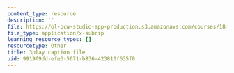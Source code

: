 ```yaml
---
content_type: resource
description: ''
file: https://ol-ocw-studio-app-production.s3.amazonaws.com/courses/18-01sc-single-variable-calculus-fall-2010/9919f9ddefe35671b836423810f635f0_lEOjMAmkI-U.vtt
file_type: application/x-subrip
learning_resource_types: []
resourcetype: Other
title: 3play caption file
uid: 9919f9dd-efe3-5671-b836-423810f635f0
---
```

